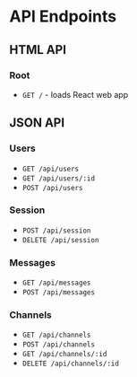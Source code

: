 # API Endpoints

## HTML API

### Root

- `GET /` - loads React web app

## JSON API

### Users

- `GET /api/users`
- `GET /api/users/:id`
- `POST /api/users`

### Session

- `POST /api/session`
- `DELETE /api/session`

### Messages

- `GET /api/messages`
- `POST /api/messages`

### Channels

- `GET /api/channels`
- `POST /api/channels`
- `GET /api/channels/:id`
- `DELETE /api/channels/:id`
